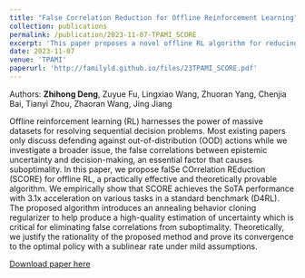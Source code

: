 ```yaml
---
title: "False Correlation Reduction for Offline Reinforcement Learning"
collection: publications
permalink: /publication/2023-11-07-TPAMI_SCORE
excerpt: 'This paper proposes a novel offline RL algorithm for reducing false correlations between epistemic uncertainty and decision-making, an essential factor that causes suboptimality.'
date: 2023-11-07
venue: 'TPAMI'
paperurl: 'http://familyld.github.io/files/23TPAMI_SCORE.pdf'
---
```

Authors: **Zhihong Deng**, Zuyue Fu, Lingxiao Wang, Zhuoran Yang, Chenjia Bai, Tianyi Zhou, Zhaoran Wang, Jing Jiang

Offline reinforcement learning (RL) harnesses the power of massive datasets for resolving sequential decision problems. Most existing papers only discuss defending against out-of-distribution (OOD) actions while we investigate a broader issue, the false correlations between epistemic uncertainty and decision-making, an essential factor that causes suboptimality. In this paper, we propose falSe COrrelation REduction (SCORE) for offline RL, a practically effective and theoretically provable algorithm. We empirically show that SCORE achieves the SoTA performance with 3.1x acceleration on various tasks in a standard benchmark (D4RL). The proposed algorithm introduces an annealing behavior cloning regularizer to help produce a high-quality estimation of uncertainty which is critical for eliminating false correlations from suboptimality. Theoretically, we justify the rationality of the proposed method and prove its convergence to the optimal policy with a sublinear rate under mild assumptions.


[Download paper here](http://familyld.github.io/files/23TPAMI_SCORE.pdf) 

